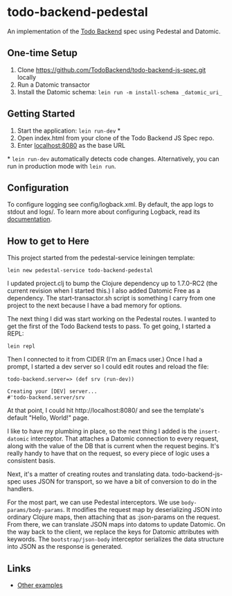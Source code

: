 # todo-backend-pedestal

An implementation of the [Todo Backend](http://www.todobackend.com/)
spec using Pedestal and Datomic.

## One-time Setup

1. Clone https://github.com/TodoBackend/todo-backend-js-spec.git
locally
2. Run a Datomic transactor
2. Install the Datomic schema: `lein run -m install-schema _datomic_uri_`

## Getting Started

1. Start the application: `lein run-dev` \*
2. Open index.html from your clone of the Todo Backend JS Spec repo.
3. Enter [localhost:8080](http://localhost:8080/) as the base URL

\* `lein run-dev` automatically detects code changes. Alternatively, you can run in production mode
with `lein run`.

## Configuration

To configure logging see config/logback.xml. By default, the app logs to stdout and logs/.
To learn more about configuring Logback, read its [documentation](http://logback.qos.ch/documentation.html).

## How to get to Here

This project started from the pedestal-service leiningen template:

`lein new pedestal-service todo-backend-pedestal`

I updated project.clj to bump the Clojure dependency up to 1.7.0-RC2
(the current revision when I started this.) I also added Datomic Free
as a dependency. The start-transactor.sh script is something I carry
from one project to the next because I have a bad memory for options.

The next thing I did was start working on the Pedestal routes. I
wanted to get the first of the Todo Backend tests to pass. To get
going, I started a REPL:

`lein repl`

Then I connected to it from CIDER (I'm an Emacs user.) Once I had a
prompt, I started a dev server so I could edit routes and reload the
file:

```
todo-backend.server=> (def srv (run-dev))

Creating your [DEV] server...
#'todo-backend.server/srv
```

At that point, I could hit http://localhost:8080/ and see the
template's default "Hello, World!" page.

I like to have my plumbing in place, so the next thing I added is the
`insert-datomic` interceptor. That attaches a Datomic connection to
every request, along with the value of the DB that is current when the
request begins. It's really handy to have that on the request, so
every piece of logic uses a consistent basis.

Next, it's a matter of creating routes and translating
data. todo-backend-js-spec uses JSON for transport, so we have a bit
of conversion to do in the handlers.

For the most part, we can use Pedestal interceptors. We use
`body-params/body-params`. It modifies the request map by
deserializing JSON into ordinary Clojure maps, then attaching that as
:json-params on the request. From there, we can translate JSON maps
into datoms to update Datomic. On the way back to the client, we
replace the keys for Datomic attributes with keywords. The
`bootstrap/json-body` interceptor serializes the data structure into
JSON as the response is generated.

## Links
* [Other examples](https://github.com/pedestal/samples)
